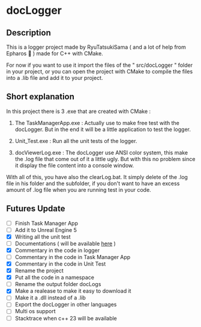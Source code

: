 # docLogger

## Description

This is a logger project made by RyuTatsukiSama ( and a lot of help from Epharos 🙏 ) made for C++ with CMake.

For now if you want to use it import the files of the " src/docLogger " folder in your project, or you can open the project with CMake to compile the files into a .lib file and add it to your project.

## Short explanation

In this project there is 3 .exe that are created with CMake :

1. The TaskManagerApp.exe : Actually use to make free test with the docLogger. But in the end it will be a little application to test the logger.

2. Unit_Test.exe : Run all the unit tests of the logger.

3. docViewerLog.exe : The docLogger use ANSI color system, this make the .log file that come out of it a little ugly. But with this no problem since it display the file content into a console window.

With all of this, you have also the clearLog.bat. It simply delete of the .log file in his folder and the subfolder, if you don't want to have an excess amount of .log file when you are running test in your code.

## Futures Update

- [ ] Finish Task Manager App
- [ ] Add it to Unreal Engine 5
- [x] Writing all the unit test
- [ ] Documentations ( will be available [here](https://github.com/RyuTatsukiSama/docLogger/blob/main/Documentation.md) )
- [x] Commentary in the code in logger
- [ ] Commentary in the code in Task Manager App
- [x] Commentary in the code in Unit Test
- [x] Rename the project
- [x] Put all the code in a namespace
- [ ] Rename the output folder docLogs
- [x] Make a realease to make it easy to download it
- [ ] Make it a .dll instead of a .lib
- [ ] Export the docLogger in other languages
- [ ] Multi os support
- [ ] Stacktrace when c++ 23 will be available
